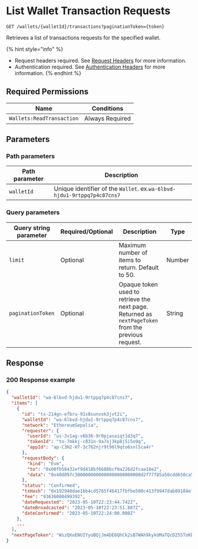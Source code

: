 # List Wallet Transaction Requests

`GET /wallets/{walletId}/transactions?paginationToken={token}`

Retrieves a list of transactions requests for the specified wallet.

{% hint style="info" %}
* Request headers required. See [Request Headers](../../getting-started/request-headers.md) for more information.
* Authentication required. See [Authentication Headers](../../getting-started/request-headers.md#authentication-headers) for more information.
{% endhint %}

## Required Permissions

| Name                      | Conditions      |
| ------------------------- | --------------- |
| `Wallets:ReadTransaction` | Always Required |

## Parameters <a href="#parameters.1" id="parameters.1"></a>

### Path parameters <a href="#path-parameters" id="path-parameters"></a>

| Path parameter | Description                                                             |
| -------------- | ----------------------------------------------------------------------- |
| `walletId`     | Unique identifier of the `Wallet`. ex.`wa-6lbvd-hjdu1-9rtppq7p4c87cns7` |

### Query parameters <a href="#request-example.1" id="request-example.1"></a>

| Query string parameter | Required/Optional | Description                                                                                         | Type   |
| ---------------------- | ----------------- | --------------------------------------------------------------------------------------------------- | ------ |
| `limit`                | Optional          | Maximum number of items to return. Default to 50.                                                   | Number |
| `paginationToken`      | Optional          | Opaque token used to retrieve the next page. Returned as `nextPageToken` from the previous request. | String |

## Response <a href="#response" id="response"></a>

### 200 Response example <a href="#response-example" id="response-example"></a>

```json
{
  "walletId": "wa-6lbvd-hjdu1-9rtppq7p4c87cns7",
  "items": [
    {
      "id": "tx-214gn-efbru-91s8sunvok3jvt2i",
      "walletId": "wa-6lbvd-hjdu1-9rtppq7p4c87cns7",
      "network": "EthereumSepolia",
      "requester": {
        "userId": "us-3v1ag-v6b36-9r0pjasaiqt1d3q7",
        "tokenId": "to-7mkkj-c831n-9a7oj3kp8j5i5o9q",
        "appId": "ap-C3H2-H7-3c762njr9t96l9qto6snl5ca4r"
      },
      "requestBody": {
        "kind": "Evm",
        "to": "0x00fb58432ef9d418bf6688bcf0a226d2fcaa18e2",
        "data": "0x40d097c3000000000000000000000000d2f77f85a50cdd650ca562f3a180284e1d5b4934"
      },
      "status": "Confirmed",
      "txHash": "0x192948dae1bb4cd5765f46417fbfbe500c413f9947dab89184ef3ecd16117640",
      "fee": "93636000499392",
      "dateRequested": "2023-05-10T22:23:44.742Z",
      "dateBroadcasted": "2023-05-10T22:23:51.887Z",
      "dateConfirmed": "2023-05-10T22:24:00.000Z"
    },
    ...
  ],
  "nextPageToken": "WszQXoENUIYyoBQjJm4DE6QhCk2sB7WAh9kykUMaTQcD25SToKbuXkgf3td8ZYb2LrtopPLo35u407gwwA1Sug=="
}
```

